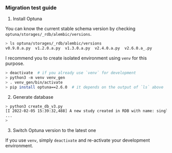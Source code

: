 ### Migration test guide

1. Install Optuna

You can know the current stable schema version by checking `optuna/storages/_rdb/alembic/versions`.

```sh
> ls optuna/storages/_rdb/alembic/versions
v0.9.0.a.py  v1.2.0.a.py  v1.3.0.a.py  v2.4.0.a.py  v2.6.0.a_.py
```

I recommend you to create isolated environment using `venv` for this purpose.

```sh
> deactivate  # if you already use `venv` for development
> python3 -m venv venv_gen
> . venv_gen/bin/activate
> pip install optuna==2.6.0  # it depends on the output of `ls` above
```

2. Generate database

```sh
> python3 create_db_v3.py
[I 2022-02-05 15:39:32,488] A new study created in RDB with name: single_empty
...
>
```

3. Switch Optuna version to the latest one

If you use `venv`, simply `deactivate` and re-activate your development environment.